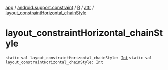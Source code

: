 [app](../../../index.md) / [android.support.constraint](../../index.md) / [R](../index.md) / [attr](index.md) / [layout_constraintHorizontal_chainStyle](.)

# layout_constraintHorizontal_chainStyle

`static val layout_constraintHorizontal_chainStyle: `[`Int`](https://kotlinlang.org/api/latest/jvm/stdlib/kotlin/-int/index.html)
`static val layout_constraintHorizontal_chainStyle: `[`Int`](https://kotlinlang.org/api/latest/jvm/stdlib/kotlin/-int/index.html)
